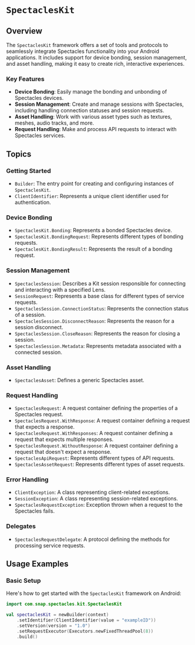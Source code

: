 # ``SpectaclesKit``

## Overview

The `SpectaclesKit` framework offers a set of tools and protocols to seamlessly integrate Spectacles functionality into your Android applications. It includes support for device bonding, session management, and asset handling, making it easy to create rich, interactive experiences.

### Key Features

- **Device Bonding**: Easily manage the bonding and unbonding of Spectacles devices.
- **Session Management**: Create and manage sessions with Spectacles, including handling connection statuses and session requests.
- **Asset Handling**: Work with various asset types such as textures, meshes, audio tracks, and more.
- **Request Handling**: Make and process API requests to interact with Spectacles services.

## Topics

### Getting Started

- `Builder`: The entry point for creating and configuring instances of `SpectaclesKit`.
- `ClientIdentifier`: Represents a unique client identifier used for authentication.

### Device Bonding

- `SpectaclesKit.Bonding`: Represents a bonded Spectacles device.
- `SpectaclesKit.BondingRequest`: Represents different types of bonding requests.
- `SpectaclesKit.BondingResult`: Represents the result of a bonding request.

### Session Management

- `SpectaclesSession`: Describes a Kit session responsible for connecting and interacting with a specified Lens.
- `SessionRequest`: Represents a base class for different types of service requests.
- `SpectaclesSession.ConnectionStatus`: Represents the connection status of a session.
- `SpectaclesSession.DisconnectReason`: Represents the reason for a session disconnect.
- `SpectaclesSession.CloseReason`: Represents the reason for closing a session.
- `SpectaclesSession.Metadata`: Represents metadata associated with a connected session.

### Asset Handling

- `SpectaclesAsset`: Defines a generic Spectacles asset.

### Request Handling

- `SpectaclesRequest`: A request container defining the properties of a Spectacles request.
- `SpectaclesRequest.WithResponse`: A request container defining a request that expects a response.
- `SpectaclesRequest.WithResponses`: A request container defining a request that expects multiple responses.
- `SpectaclesRequest.WithoutResponse`: A request container defining a request that doesn't expect a response.
- `SpectaclesApiRequest`: Represents different types of API requests.
- `SpectaclesAssetRequest`: Represents different types of asset requests.

### Error Handling

- `ClientException`: A class representing client-related exceptions.
- `SessionException`: A class representing session-related exceptions.
- `SpectaclesRequestException`: Exception thrown when a request to the Spectacles fails.

### Delegates

- `SpectaclesRequestDelegate`: A protocol defining the methods for processing service requests.

## Usage Examples

### Basic Setup

Here's how to get started with the `SpectaclesKit` framework on Android:

```kotlin
import com.snap.spectacles.kit.SpectaclesKit

val spectaclesKit = newBuilder(context)
    .setIdentifier(ClientIdentifier(value = "exampleID"))
    .setVersion(version = "1.0")
    .setRequestExecutor(Executors.newFixedThreadPool(8))
    .build()


